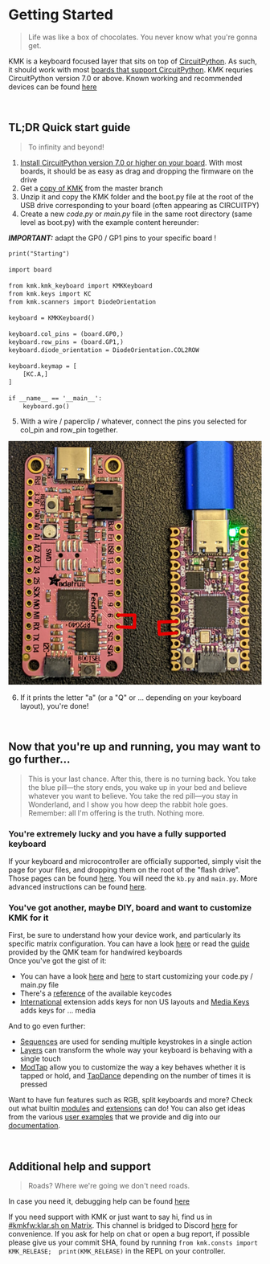 # Getting Started
> Life was like a box of chocolates. You never know what you're gonna get.

KMK is a keyboard focused layer that sits on top of [CircuitPython](https://circuitpython.org/). As such, it should work with most [boards that support CircuitPython](https://circuitpython.org/downloads). KMK requries CircuitPython version 7.0 or above.
Known working and recommended devices can be found [here](Officially_Supported_Microcontrollers.md)

<br>

## TL;DR Quick start guide
> To infinity and beyond!
1. [Install CircuitPython version 7.0 or higher on your board](https://learn.adafruit.com/welcome-to-circuitpython/installing-circuitpython). With most boards, it should be as easy as drag and dropping the firmware on the drive
2. Get a [copy of KMK](https://github.com/KMKfw/kmk_firmware/archive/refs/heads/master.zip) from the master branch 
3. Unzip it and copy the KMK folder and the boot.py file at the root of the USB drive corresponding to your board (often appearing as CIRCUITPY)
4. Create a new *code.py* or *main.py* file in the same root directory (same level as boot.py) with the example content hereunder: 

***IMPORTANT:*** adapt the GP0 / GP1 pins to your specific board ! <br>

```
print("Starting")

import board

from kmk.kmk_keyboard import KMKKeyboard
from kmk.keys import KC
from kmk.scanners import DiodeOrientation

keyboard = KMKKeyboard()

keyboard.col_pins = (board.GP0,)
keyboard.row_pins = (board.GP1,)
keyboard.diode_orientation = DiodeOrientation.COL2ROW

keyboard.keymap = [
    [KC.A,]
]

if __name__ == '__main__':
    keyboard.go()
```


5. With a wire / paperclip / whatever, connect the pins you selected for col_pin and row_pin together.

![feather and keeboar example pins](pins56.jpg)

6. If it prints the letter "a" (or a "Q" or ... depending on your keyboard layout), you're done!

<br>


## Now that you're up and running, you may want to go further...
> This is your last chance. After this, there is no turning back. You take the blue pill—the story ends, you wake up in your bed and believe whatever you want to believe. You take the red pill—you stay in Wonderland, and I show you how deep the rabbit hole goes. Remember: all I'm offering is the truth. Nothing more.

### You're extremely lucky and you have a fully supported keyboard
If your keyboard and microcontroller are officially supported, simply visit the page for your files, and dropping them on the root of the "flash drive". Those pages can be found [here](https://github.com/KMKfw/kmk_firmware/tree/master/boards). You will need the `kb.py` and `main.py`. More advanced instructions can be found [here](config_and_keymap.md).

### You've got another, maybe DIY, board and want to customize KMK for it  
First, be sure to understand how your device work, and particularly its specific matrix configuration. You can have a look [here](http://pcbheaven.com/wikipages/How_Key_Matrices_Works/) or read the [guide](https://docs.qmk.fm/#/hand_wire) provided by the QMK team for handwired keyboards
<br>Once you've got the gist of it:
- You can have a look [here](config_and_keymap.md) and [here](keys.md) to start customizing your code.py / main.py file
- There's a [reference](keycodes.md) of the available keycodes
- [International](international.md) extension adds keys for non US layouts and [Media Keys](media_keys.md) adds keys for ... media

And to go even further:
- [Sequences](sequences.md) are used for sending multiple keystrokes in a single action
- [Layers](layers.md) can transform the whole way your keyboard is behaving with a single touch
- [ModTap](modtap.md) allow you to customize the way a key behaves whether it is tapped or hold, and [TapDance](tapdance.md) depending on the number of times it is pressed

Want to have fun features such as RGB, split keyboards and more? Check out what builtin [modules](modules.md) and [extensions](extensions.md) can do!
You can also get ideas from the various [user examples](https://github.com/KMKfw/kmk_firmware/tree/master/user_keymaps) that we provide and dig into our [documentation](README.md).

<br>

## Additional help and support
> Roads? Where we're going we don't need roads.

In case you need it, debugging help can be found [here](debugging.md)

If you need support with KMK or just want to say hi, find us in 
[#kmkfw:klar.sh on Matrix](https://matrix.to/#/#kmkfw:klar.sh).  This channel is 
bridged to Discord [here](https://discordapp.com/widget?id=493256121075761173&theme=dark) 
for convenience. If you ask for help on chat or open a bug report, if possible 
please give us your commit SHA, found by running 
`from kmk.consts import KMK_RELEASE;  print(KMK_RELEASE)` in the REPL on your 
controller.
 





